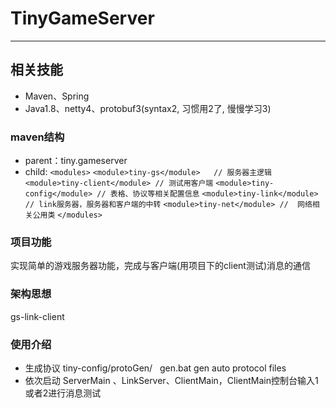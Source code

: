 # TinyGameServer

----
## 相关技能

- Maven、Spring
- Java1.8、netty4、protobuf3(syntax2, 习惯用2了, 慢慢学习3)

### maven结构

- parent：tiny.gameserver
- child: 
`<modules>`
	`<module>tiny-gs</module>   // 服务器主逻辑`
	`<module>tiny-client</module> // 测试用客户端`
	`<module>tiny-config</module> // 表格、协议等相关配置信息`
	`<module>tiny-link</module> // link服务器，服务器和客户端的中转`
	`<module>tiny-net</module> //  网络相关公用类`
`</modules>`

### 项目功能
实现简单的游戏服务器功能，完成与客户端(用项目下的client测试)消息的通信

### 架构思想
gs-link-client

### 使用介绍

- 生成协议 tiny-config/protoGen/   gen.bat  gen auto protocol files
- 依次启动 ServerMain 、LinkServer、ClientMain，ClientMain控制台输入1或者2进行消息测试


